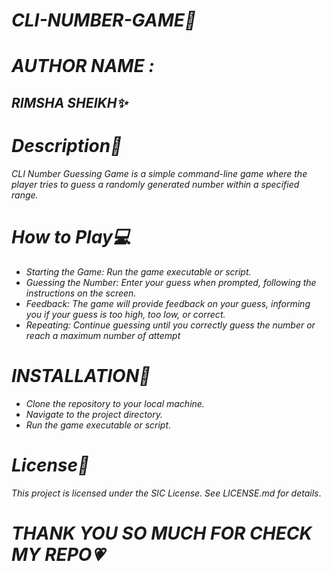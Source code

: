 <h1><i>CLI-NUMBER-GAME🎲 </i></h1>
<h1><i>AUTHOR NAME :</i></h1>
<h2><i>RIMSHA SHEIKH✨ </i></h2>
<h1><i>Description📃</i></h1>
<p><i>CLI Number Guessing Game is a simple command-line game where the player tries to guess a randomly generated number within a specified range.</i></p>


<h1><i>How to Play💻</i></h1>
<ul>

 <li><i> Starting the Game: Run the game executable or script.</li>
<li>Guessing the Number: Enter your guess when prompted, following the instructions on the screen.</li>
<li>Feedback: The game will provide feedback on your guess, informing you if your guess is too high, too low, or correct.</li>
<li>Repeating: Continue guessing until you correctly guess the number or reach a maximum number of attempt</i></li>
</ul>

<h1><i>INSTALLATION🚀</i></h1>
<ul>
 <li><i> Clone the repository to your local machine.</li>
<li>Navigate to the project directory.</li>
<li>Run the game executable or script</i>.</li>
</ul>

<h1><i>License🔴</i></h1>

<p><i>This project is licensed under the SIC License. See LICENSE.md for details</i>.</p>

<h1><i>THANK YOU SO MUCH FOR CHECK MY REPO💗</i></h1>





